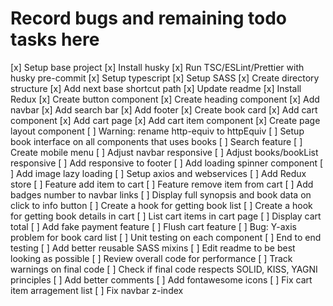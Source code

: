 # Record bugs and remaining todo tasks here

[x] Setup base project
[x] Install husky
[x] Run TSC/ESLint/Prettier with husky pre-commit
[x] Setup typescript
[x] Setup SASS
[x] Create directory structure
[x] Add next base shortcut path
[x] Update readme
[x] Install Redux
[x] Create button component
[x] Create heading component
[x] Add navbar
[x] Add search bar
[x] Add footer
[x] Create book card
[x] Add cart component
[x] Add cart page
[x] Add cart item component
[x] Create page layout component
[ ] Warning: rename  http-equiv to httpEquiv
[ ] Setup book interface on all components that uses books
[ ] Search feature
[ ] Create mobile menu
[ ] Adjust navbar responsive
[ ] Adjust books/bookList responsive
[ ] Add responsive to footer
[ ] Add loading spinner component
[ ] Add image lazy loading
[ ] Setup axios and webservices
[ ] Add Redux store
[ ] Feature add item to cart
[ ] Feature remove item from cart
[ ] Add badges number to navbar links
[ ] Display full synopsis and book data on click to info button
[ ] Create a hook for getting book list
[ ] Create a hook for getting book details in cart
[ ] List cart items in cart page
[ ] Display cart total
[ ] Add fake payment feature
[ ] Flush cart feature
[ ] Bug: Y-axis problem for book card list
[ ] Unit testing on each component
[ ] End to end testing
[ ] Add better reusable SASS mixins
[ ] Edit readme to be best looking as possible
[ ] Review overall code for performance
[ ] Track warnings on final code
[ ] Check if final code respects SOLID, KISS, YAGNI principles
[ ] Add better comments
[ ] Add fontawesome icons
[ ] Fix cart item arragement list
[ ] Fix navbar z-index